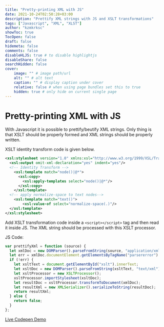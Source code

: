 ```yaml
---
title: "Pretty-printing XML with JS"
date: 2021-10-24T02:50:28+03:00
description: "Prettify XML strings with JS and XSLT transformations"
tags: ["Javascript", "XML", "XLST"]
author: "kzmkrksc"
showToc: true
TocOpen: false
draft: false
hidemeta: false
comments: false
disableHLJS: true # to disable highlightjs
disableShare: false
searchHidden: false
cover:
    image: "" # image path/url
    alt: "" # alt text
    caption: "" # display caption under cover
    relative: false # when using page bundles set this to true
    hidden: true # only hide on current single page
---
```


# Pretty-printing XML with JS

With Javascript it is possible to prettify/beutify XML strings. Only thing is that XSLT should be properly formed and XML strings should be properly written.


XSLT identity transform code is given below. 

```xml
<xsl:stylesheet version="1.0" xmlns:xsl="http://www.w3.org/1999/XSL/Transform">
  <xsl:output omit-xml-declaration="yes" indent="yes"/>
  <!-- Identity Transform -->
    <xsl:template match="node()|@*">
      <xsl:copy>
        <xsl:apply-templates select="node()|@*"/>
      </xsl:copy>
    </xsl:template>
  <!-- apply normalize-space to text nodes-->
    <xsl:template match="text()">               
        <xsl:value-of select="normalize-space(.)"/>    
  </xsl:template>
</xsl:stylesheet>
```

Add XSLT transformation code inside a ```<script></script>``` tag and then read it inside JS. The XML string should be processed with this XSLT processor.

JS Code:
```js
var prettifyXml = function (source) {
  let xmlDoc = new DOMParser().parseFromString(source, "application/xml");
  let err = xmlDoc.documentElement.getElementsByTagName("parsererror").length;
  if (!err) {
    let xsltText = document.getElementById("xslt").innerText;
    let xsltDoc = new DOMParser().parseFromString(xsltText, "text/xml");
    let xsltProcessor = new XSLTProcessor();
    xsltProcessor.importStylesheet(xsltDoc);
    let resultDoc = xsltProcessor.transformToDocument(xmlDoc);
    let resultXml = new XMLSerializer().serializeToString(resultDoc);
    return resultXml;
  } else {
    return false;
  }
};
```

[Live Codepen Demo](https://codepen.io/kzmkrksc/pen/YzyBBON)